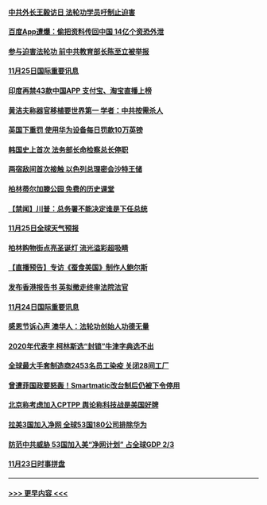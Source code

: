 #### [中共外长王毅访日 法轮功学员吁制止迫害](../pages/prog202/a102995245.md?t=11260602) 
#### [百度App遭爆：偷把资料传回中国 14亿个资恐外泄](../pages/prog202/a102995233.md?t=11260602) 
#### [参与迫害法轮功 前中共教育部长陈至立被举报](../pages/prog202/a102995216.md?t=11260602) 
#### [11月25日国际重要讯息](../pages/prog202/a102995101.md?t=11260602) 
#### [印度再禁43款中国APP 支付宝、淘宝直播上榜](../pages/prog202/a102995075.md?t=11260602) 
#### [黄洁夫称器官移植要世界第一  学者：中共按需杀人](../pages/prog202/a102994899.md?t=11260602) 
#### [英国下重罚 使用华为设备每日罚款10万英镑](../pages/prog202/a102994760.md?t=11260602) 
#### [韩国史上首次 法务部长命检察总长停职](../pages/prog202/a102994802.md?t=11260602) 
#### [两宿敌间首次接触 以色列总理密会沙特王储](../pages/prog202/a102994641.md?t=11260602) 
#### [柏林蒂尔加滕公园 免费的历史课堂](../pages/prog202/a102994632.md?t=11260602) 
#### [【禁闻】川普：总务署不能决定谁是下任总统](../pages/prog202/a102994596.md?t=11260602) 
#### [11月25日全球天气预报](../pages/prog202/a102994582.md?t=11260602) 
#### [柏林购物街点亮圣诞灯 流光溢彩超吸睛](../pages/prog202/a102994586.md?t=11260602) 
#### [【直播预告】专访《蚕食美国》制作人鲍尔斯](../pages/prog202/a102994645.md?t=11260602) 
#### [发布香港报告书 英拟撤走终审法院法官](../pages/prog202/a102994453.md?t=11260602) 
#### [11月24日国际重要讯息](../pages/prog202/a102994290.md?t=11260602) 
#### [感恩节诉心声 澳华人：法轮功创始人功德无量](../pages/prog202/a102994234.md?t=11260602) 
#### [2020年代表字 柯林斯选“封锁”牛津字典选不出](../pages/prog202/a102994160.md?t=11260602) 
#### [全球最大手套制造商2453名员工染疫 关闭28间工厂](../pages/prog202/a102993959.md?t=11260602) 
#### [曾遭菲国政要怒轰！Smartmatic改台制后仍被下令停用](../pages/prog202/a102994061.md?t=11260602) 
#### [北京称考虑加入CPTPP 舆论称科技战是美国好牌](../pages/prog202/a102993940.md?t=11260602) 
#### [拉美3国加入净网 全球53国180公司排除华为](../pages/prog202/a102993812.md?t=11260602) 
#### [防范中共威胁 53国加入美“净网计划” 占全球GDP 2/3](../pages/prog202/a102993834.md?t=11260602) 
#### [11月23日时事拼盘](../pages/prog202/a102993797.md?t=11260602) 

----
#### [ >>> 更早内容 <<< ](../indexes/prog202-earlier.md)
